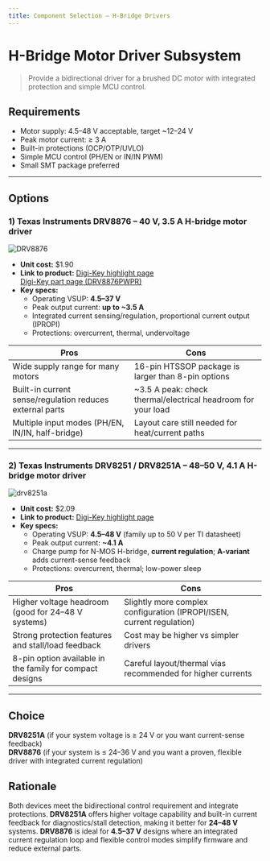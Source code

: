 ```yaml
---
title: Component Selection – H-Bridge Drivers
---
```


# H-Bridge Motor Driver Subsystem

> Provide a bidirectional driver for a brushed DC motor with integrated protection and simple MCU control.

## Requirements
- Motor supply: 4.5–48 V acceptable, target ~12–24 V
- Peak motor current: ≥ 3 A
- Built-in protections (OCP/OTP/UVLO)
- Simple MCU control (PH/EN or IN/IN PWM)
- Small SMT package preferred

---

## Options

### 1) Texas Instruments **DRV8876** – 40 V, 3.5 A H-bridge motor driver
![DRV8876](https://github.com/user-attachments/assets/534e7087-906c-4fa4-8350-f72e36989ddd)
- **Unit cost:** \$1.90
- **Link to product:** [Digi-Key highlight page](https://www.digikey.com/en/product-highlight/t/texas-instruments/drv8876-h-bridge-motor-driver)  
  [Digi-Key part page (DRV8876PWPR)](https://www.digikey.com/en/products/detail/texas-instruments/DRV8876PWPR/10270191)
- **Key specs:**
  - Operating VSUP: **4.5–37 V**
  - Peak output current: **up to ~3.5 A**
  - Integrated current sensing/regulation, proportional current output (IPROPI)
  - Protections: overcurrent, thermal, undervoltage

| Pros | Cons |
|---|---|
| Wide supply range for many motors | 16-pin HTSSOP package is larger than 8-pin options |
| Built-in current sense/regulation reduces external parts | ~3.5 A peak: check thermal/electrical headroom for your load |
| Multiple input modes (PH/EN, IN/IN, half-bridge) | Layout care still needed for heat/current paths |

---

### 2) Texas Instruments **DRV8251 / DRV8251A** – 48–50 V, 4.1 A H-bridge motor driver
![drv8251a](https://github.com/user-attachments/assets/db764036-ac0b-4b8f-a23a-61fc97e00ff9)
- **Unit cost:** \$2.09 
- **Link to product:** [Digi-Key highlight page](https://www.digikey.com/en/product-highlight/t/texas-instruments/drv8251-a-48v-h-bridge-motor-drivers)
- **Key specs:**
  - Operating VSUP: **4.5–48 V** (family up to 50 V per TI datasheet)
  - Peak output current: **~4.1 A**
  - Charge pump for N-MOS H-bridge, **current regulation**; **A-variant** adds current-sense feedback
  - Protections: overcurrent, thermal; low-power sleep

| Pros | Cons |
|---|---|
| Higher voltage headroom (good for 24–48 V systems) | Slightly more complex configuration (IPROPI/ISEN, current regulation) |
| Strong protection features and stall/load feedback | Cost may be higher vs simpler drivers |
| 8-pin option available in the family for compact designs | Careful layout/thermal vias recommended for higher currents |

---

## Choice
**DRV8251A** (if your system voltage is ≥ 24 V or you want current-sense feedback)  
**DRV8876** (if your system is ≤ 24–36 V and you want a proven, flexible driver with integrated current regulation)

## Rationale
Both devices meet the bidirectional control requirement and integrate protections. **DRV8251A** offers higher voltage capability and built-in current feedback for diagnostics/stall detection, making it better for **24–48 V** systems. **DRV8876** is ideal for **4.5–37 V** designs where an integrated current regulation loop and flexible control modes simplify firmware and reduce external parts.
